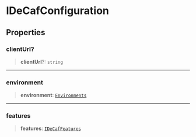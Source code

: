 # IDeCafConfiguration

## Properties

### clientUrl?

> **clientUrl**?: `string`

***

### environment

> **environment**: [`Environments`](reference/enumerations/Environments.md)

***

### features

> **features**: [`IDeCafFeatures`](reference/interfaces/IDeCafFeatures.md)
